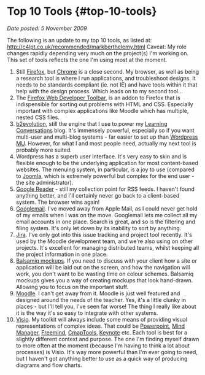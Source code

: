# Top 10 Tools {#top-10-tools}

_Date posted: 5 November 2009_

The following is an update to my top 10 tools, as listed at: http://c4lpt.co.uk/recommended/markberthelemy.html Caveat: My role changes rapidly depending very much on the project(s) I'm working on. This set of tools reflects the one I'm using most at the moment.

1.  Still [Firefox](http://www.mozilla.com/firefox), but [Chrome](http://www.google.co.uk/chrome) is a close second. My browser, as well as being a research tool is where I run applications, and troubleshoot designs. It needs to be standards compliant (ie. not IE) and have tools within it that help with the design process. Which leads on to my second tool...
2.  The [Firefox Web Developer Toolbar](https://addons.mozilla.org/en-US/firefox/addon/60), is an addon to Firefox that is indispensible for sorting out problems with HTML and CSS. Especially important with complex applications like Moodle which has multiple, nested CSS files.
3.  [b2evolution](http://b2evolution.net/), still the engine that I use to power my [Learning Conversations](http://www.learningconversations.co.uk/) blog. It's immensely powerful, especially so if you want multi-user and multi-blog systems - far easier to set up than [Wordpress MU](http://mu.wordpress.org/). However, for what I and most people need, actually my next tool is probably more suited.
4.  Wordpress has a superb user interface. It's very easy to skin and is flexible enough to be the underlying application for most content-based websites. The menuing system, in particular, is a joy to use (compared to [Joomla](http://www.joomla.org/), which is extremely powerful but complex for the end user - the site administrator).
5.  [Google Reader](http://www.google.com/reader) - still my collection point for RSS feeds. I haven't found anything better, and I'll certainly never go back to a client-based system. The browser wins again!
6.  [Googlemail](http://www.googlemail.com/). I've moved away from Apple Mail, as I could never get hold of my emails when I was on the move. Googlemail lets me collect all my email accounts in one place. Search is great, and so is the filtering and filing system. It's only let down by its inability to sort by anything.
7.  [Jira](http://www.atlassian.com/software/jira). I've only got into this issue tracking and project tool recently. It's used by the Moodle development team, and we're also using on other projects. It's excellent for managing distributed teams, whilst keeping all the project information in one place.
8.  [Balsamiq mockups](http://www.balsamiq.com/products/mockups). If you need to discuss with your client how a site or application will be laid out on the screen, and how the navigation will work, you don't want to be wasting time on colour schemes. Balsamiq mockups gives you a way of creating mockups that look hand-drawn. Allowing you to focus on the important stuff.
9.  [Moodle](http://moodle.org/). I can't get away from it. Moodle is just well featured and designed around the needs of the teacher. Yes, it's a little clunky in places - but I'll tell you, I've seen far worse! The thing I really like about it is the way it's so easy to integrate with other systems.
10.  [Visio](http://office.microsoft.com/en-us/visio/default.aspx). My toolkit will always include some means of providing visual representations of complex ideas. That could be [Powerpoint](http://office.microsoft.com/en-us/powerpoint/default.aspx), [Mind Manager](http://www.mindjet.com/), [Freemind](http://freemind.sourceforge.net/wiki/index.php/Main_Page), [CmapTools](http://cmap.ihmc.us/), [Keynote](http://www.apple.com/iwork/keynote/) etc. Each tool is best for a slightly different context and purpose. The one I'm finding myself drawn to more often at the moment (because I'm having to think a lot about processes) is Visio. It's way more powerful than I'm ever going to need, but I haven't got anything better to use as a quick way of producing diagrams and flow charts.